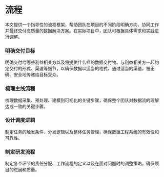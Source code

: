 # 流程

本文提供一个指导性的流程框架，帮助团队在项目的不同阶段明确方向、协同工作并最终交付高质量的数据解决方案。在实际项目中，团队可根据具体需求和实践进行调整。

### 明确交付目标

明确交付给哪些利益相关方以及将提供什么样的数据交付物。与利益相关方一起约定交付的形式、渠道等细节，以确保数据以适当的格式、通过适当的渠道，被正确、安全地传递给目标受众。

### 梳理主线流程

梳理数据采集、预处理、建模到可视化的关键步骤，确保整个团队对数据流的理解达成一致的关键步骤。

### 设计调度逻辑

制定任务的触发条件、分发逻辑以及整体任务管理，确保数据工程系统的有效性和可靠性。

### 制定研发流程

制定各个环节的责任分配、工作流程的定义以及在面对问题时的调整策略，确保项目的进展和质量。
